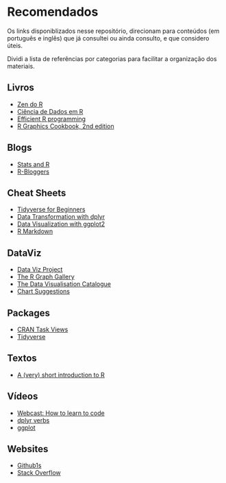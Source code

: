# Recomendados

Os links disponiblizados nesse repositório, direcionam para conteúdos (em português e inglês) 
que já consultei ou ainda consulto, e que considero úteis.

Dividi a lista de referências por categorias para facilitar a organização dos materiais.

## Livros

- [Zen do R](https://curso-r.github.io/zen-do-r/index.html)
- [Ciência de Dados em R](https://livro.curso-r.com/index.html)
- [Efficient R programming](https://csgillespie.github.io/efficientR/)
- [R Graphics Cookbook, 2nd edition](https://r-graphics.org/)

## Blogs

- [Stats and R](https://statsandr.com/)
- [R-Bloggers](https://www.r-bloggers.com)

## Cheat Sheets

- [Tidyverse for Beginners](https://datacamp-community-prod.s3.amazonaws.com/e63a8f6b-2aa3-4006-89e0-badc294b179c)
- [Data Transformation with dplyr](https://cdn.rawgit.com/rstudio/cheatsheets/85b5a5e2/data-transformation.pdf)
- [Data Visualization with ggplot2](https://cdn.rawgit.com/rstudio/cheatsheets/85b5a5e2/data-visualization-2.1.pdf)
- [R Markdown](https://www.rstudio.com/wp-content/uploads/2015/02/rmarkdown-cheatsheet.pdf)

## DataViz

- [Data Viz Project](https://datavizproject.com/)
- [The R Graph Gallery](http://www.r-graph-gallery.com/)
- [The Data Visualisation Catalogue](https://datavizcatalogue.com/about.html)
- [Chart Suggestions](https://extremepresentation.typepad.com/files/choosing-a-good-chart-09.pdf)

## Packages

- [CRAN Task Views](https://cran.r-project.org/web/views/)
- [Tidyverse](https://www.tidyverse.org/)

## Textos

- [A (very) short introduction to R](https://cran.r-project.org/doc/contrib/Torfs+Brauer-Short-R-Intro.pdf)

## Vídeos

- [Webcast: How to learn to code](https://www.nature.com/articles/d41586-021-01638-z)
- [dplyr verbs](https://calmcode.io/dplyr-verbs/introduction.html)
- [ggplot](https://calmcode.io/ggplot/introduction.html)

## Websites

- [Github1s](https://calmcode.io/websites/github1s.html)
- [Stack Overflow](https://stackoverflow.com/)

